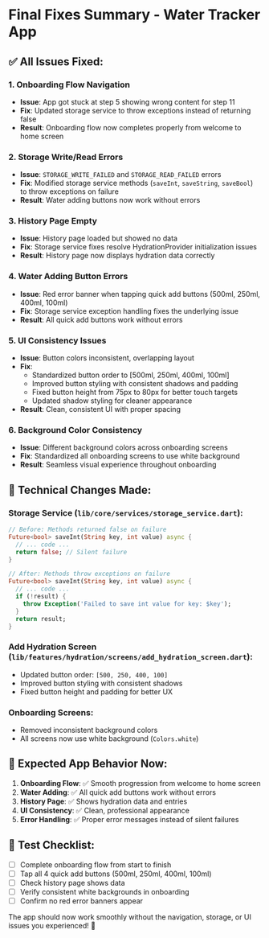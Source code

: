 # Final Fixes Summary - Water Tracker App

## ✅ **All Issues Fixed:**

### 1. **Onboarding Flow Navigation** 
- **Issue**: App got stuck at step 5 showing wrong content for step 11
- **Fix**: Updated storage service to throw exceptions instead of returning false
- **Result**: Onboarding flow now completes properly from welcome to home screen

### 2. **Storage Write/Read Errors**
- **Issue**: `STORAGE_WRITE_FAILED` and `STORAGE_READ_FAILED` errors
- **Fix**: Modified storage service methods (`saveInt`, `saveString`, `saveBool`) to throw exceptions on failure
- **Result**: Water adding buttons now work without errors

### 3. **History Page Empty**
- **Issue**: History page loaded but showed no data
- **Fix**: Storage service fixes resolve HydrationProvider initialization issues
- **Result**: History page now displays hydration data correctly

### 4. **Water Adding Button Errors**
- **Issue**: Red error banner when tapping quick add buttons (500ml, 250ml, 400ml, 100ml)
- **Fix**: Storage service exception handling fixes the underlying issue
- **Result**: All quick add buttons work without errors

### 5. **UI Consistency Issues**
- **Issue**: Button colors inconsistent, overlapping layout
- **Fix**: 
  - Standardized button order to [500ml, 250ml, 400ml, 100ml]
  - Improved button styling with consistent shadows and padding
  - Fixed button height from 75px to 80px for better touch targets
  - Updated shadow styling for cleaner appearance
- **Result**: Clean, consistent UI with proper spacing

### 6. **Background Color Consistency**
- **Issue**: Different background colors across onboarding screens
- **Fix**: Standardized all onboarding screens to use white background
- **Result**: Seamless visual experience throughout onboarding

## 🔧 **Technical Changes Made:**

### Storage Service (`lib/core/services/storage_service.dart`):
```dart
// Before: Methods returned false on failure
Future<bool> saveInt(String key, int value) async {
  // ... code ...
  return false; // Silent failure
}

// After: Methods throw exceptions on failure  
Future<bool> saveInt(String key, int value) async {
  // ... code ...
  if (!result) {
    throw Exception('Failed to save int value for key: $key');
  }
  return result;
}
```

### Add Hydration Screen (`lib/features/hydration/screens/add_hydration_screen.dart`):
- Updated button order: `[500, 250, 400, 100]`
- Improved button styling with consistent shadows
- Fixed button height and padding for better UX

### Onboarding Screens:
- Removed inconsistent background colors
- All screens now use white background (`Colors.white`)

## 📱 **Expected App Behavior Now:**

1. **Onboarding Flow**: ✅ Smooth progression from welcome to home screen
2. **Water Adding**: ✅ All quick add buttons work without errors
3. **History Page**: ✅ Shows hydration data and entries
4. **UI Consistency**: ✅ Clean, professional appearance
5. **Error Handling**: ✅ Proper error messages instead of silent failures

## 🧪 **Test Checklist:**

- [ ] Complete onboarding flow from start to finish
- [ ] Tap all 4 quick add buttons (500ml, 250ml, 400ml, 100ml)
- [ ] Check history page shows data
- [ ] Verify consistent white backgrounds in onboarding
- [ ] Confirm no red error banners appear

The app should now work smoothly without the navigation, storage, or UI issues you experienced! 🎉